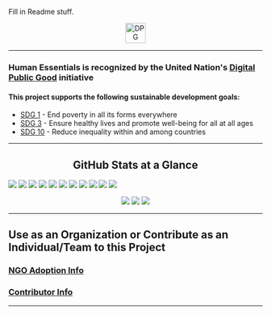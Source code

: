 Fill in Readme stuff.
<p align="center">
<a href="https://digitalpublicgoods.net">
<img src="https://user-images.githubusercontent.com/667909/181150972-e59a77ab-b657-4893-aef9-d3df1384a506.png" alt="DPG Approved" height="40">
</a>
</p>

---

### Human Essentials is recognized by the United Nation's [Digital Public Good](https://digitalpublicgoods.net/registry/) initiative

#### This project supports the following sustainable development goals:
* [SDG 1](https://sdgs.un.org/goals/goal1) - End poverty in all its forms everywhere
* [SDG 3](https://sdgs.un.org/goals/goal3) - Ensure healthy lives and promote well-being for all at all ages
* [SDG 10](https://sdgs.un.org/goals/goal10) - Reduce inequality within and among countries

---


<p align="center">
<h2 align="center">GitHub Stats at a Glance</h2>
<a href="https://github.com/flutter/flutter/graphs/contributors" alt="Contributors"> <img src="https://img.shields.io/github/contributors/flutter/flutter?logo=github" /></a>
<a href="https://github.com/flutter/flutter/issues" alt="Contributors"> <img src="https://img.shields.io/github/issues-closed/flutter/flutter?logo=github" /></a>
<a href="https://github.com/flutter/flutter/pulse" alt="Vulnerabilities"><img src="https://img.shields.io/snyk/vulnerabilities/github/flutter/human-essentials?logo=github" /></a>
<a href="https://github.com/flutter/flutter/search" alt="Languages"><img src="https://img.shields.io/github/languages/count/flutter/flutter?logo=github" /></a>
<a href="https://github.com/flutter/flutter/search" alt="Languages"><img src="https://img.shields.io/github/languages/top/flutter/flutter?logo=github" /></a>
<a href="https://github.com/flutter/flutter" alt="Size"><img src="https://img.shields.io/github/repo-size/flutter/flutter?logo=github" /></a>
<a href="https://github.com/flutter/flutter/pulls" alt="Pull Requests"><img src="https://img.shields.io/github/issues-pr-closed-raw/flutter/flutter?logo=github" /></a>
<a href="https://github.com/flutter/flutter" alt="LICENSE"><img src="https://badgen.net/github/license/flutter/flutter?icon=github&color=green" /></a>
<a href="https://github.com/badges/shields/pulse" alt="Activity"><img src="https://img.shields.io/github/commit-activity/m/flutter/flutter?logo=github" /></a>
<a href="https://github.com/flutter/flutter/commits/main" alt="Last Commit"><img src="https://img.shields.io/github/last-commit/flutter/flutter?logo=github" /></a>
<a href="https://github.com/flutter/flutter/commits/main" alt="Total Commits"><img src="https://badgen.net/github/commits/flutter/flutter/main?icon=github&color=green" /></a>
</p>
<p align="center">
<a href="https://github.com/flutter/flutter" alt="Stars"><img src="https://img.shields.io/github/stars/flutter/flutter?style=social" /></a>
<a href="https://github.com/flutter/flutter" alt="Forks"><img src="https://img.shields.io/github/forks/flutter/flutter?style=social" /></a>
<a href="https://github.com/flutter/flutter" alt="Watchers"><img src="https://img.shields.io/github/watchers/flutter/flutter?style=social" /></a>
</p>

---

## Use as an Organization or Contribute as an Individual/Team to this Project

### [NGO Adoption Info](ngo.md)
### [Contributor Info](contribute.md)

---
